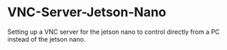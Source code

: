 # VNC-Server-Jetson-Nano
Setting up a VNC server for the jetson nano to control directly from a PC instead of the jetson nano.
